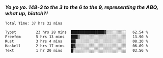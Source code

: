 ### ***Yo yo yo. 148-3 to the 3 to the 6 to the 9, representing the ABQ, what up, biatch?!***

<!--START_SECTION:waka-->

```txt
Total Time: 37 hrs 32 mins

Typst         23 hrs 28 mins  ███████████████▓░░░░░░░░░   62.54 %
Freefem       5 hrs 13 mins   ███▒░░░░░░░░░░░░░░░░░░░░░   13.90 %
Rust          3 hrs 4 mins    ██░░░░░░░░░░░░░░░░░░░░░░░   08.20 %
Haskell       2 hrs 17 mins   █▓░░░░░░░░░░░░░░░░░░░░░░░   06.09 %
Text          1 hr 20 mins    █░░░░░░░░░░░░░░░░░░░░░░░░   03.56 %
```

<!--END_SECTION:waka-->

<!--
**AJMC2002/AJMC2002** is a ✨ _special_ ✨ repository because its `README.md` (this file) appears on your GitHub profile.

Here are some ideas to get you started:

- 🔭 I’m currently working on ...
- 🌱 I’m currently learning ...
- 👯 I’m looking to collaborate on ...
- 🤔 I’m looking for help with ...
- 💬 Ask me about ...
- 📫 How to reach me: ...
- 😄 Pronouns: ...
- ⚡ Fun fact: ...
-->
